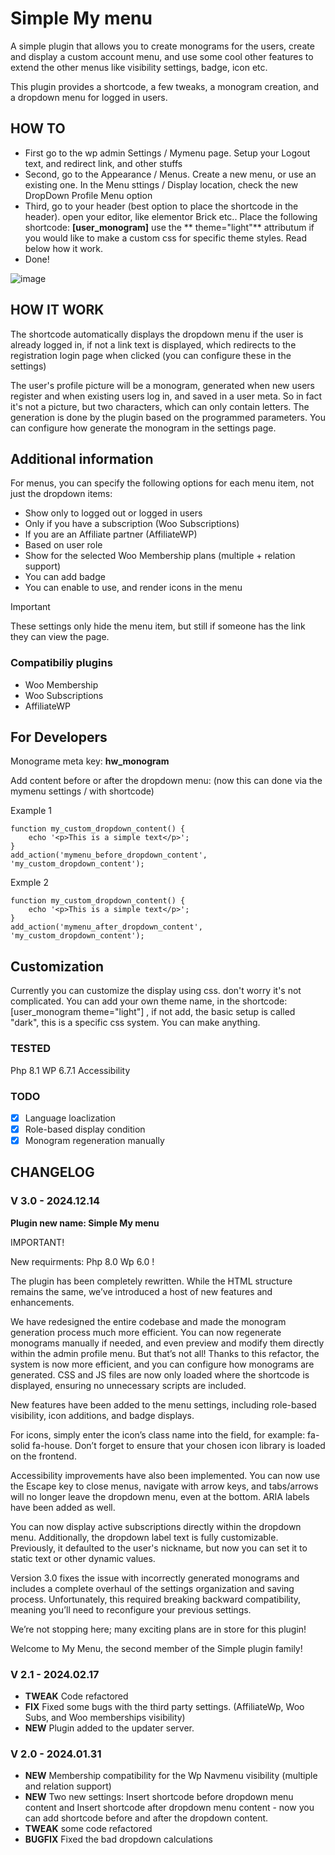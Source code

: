 # Simple My menu

A simple plugin that allows you to create monograms for the users, create and display a custom account menu, and use some cool other features to extend the other menus like visibility settings, badge, icon etc.

This plugin provides a shortcode, a few tweaks, a monogram creation, and a dropdown menu for logged in users.

## HOW TO

* First go to the wp admin Settings / Mymenu page. Setup your Logout text, and redirect link, and other stuffs
* Second, go to the Appearance / Menus. Create a new menu, or use an existing one. In the Menu sttings / Display location, check the new DropDown Profile Menu option
* Third, go to your header (best option to place the shortcode in the header). open your editor, like elementor Brick etc.. Place the following shortcode: **[user_monogram]** use the ** theme="light"** attributum if you would like to make a custom css for specific theme styles. Read below how it work.
* Done!

![image](https://github.com/user-attachments/assets/0a0da846-f688-421f-a538-66992beaec97)



## HOW IT WORK

The shortcode automatically displays the dropdown menu if the user is already logged in, if not a link text is displayed, which redirects to the registration login page when clicked (you can configure these in the settings)

The user's profile picture will be a monogram, generated when new users register and when existing users log in, and saved in a user meta. So in fact it's not a picture, but two characters, which can only contain letters. The generation is done by the plugin based on the programmed parameters. You can configure how generate the monogram in the settings page.

## Additional information

For menus, you can specify the following options for each menu item, not just the dropdown items:

* Show only to logged out or logged in users
* Only if you have a subscription (Woo Subscriptions)
* If you are an Affiliate partner (AffiliateWP)
* Based on user role
* Show for the selected Woo Membership plans (multiple + relation support)
* You can add badge
* You can enable to use, and render icons in the menu 

> [!IMPORTANT]
> These settings only hide the menu item, but still if someone has the link they can view the page.

### Compatibiliy plugins

* Woo Membership
* Woo Subscriptions
* AffiliateWP

## For Developers

Monograme meta key: **hw_monogram**

Add content before or after the dropdown menu:
(now this can done via the mymenu settings / with shortcode)

Example 1
```
function my_custom_dropdown_content() {
    echo '<p>This is a simple text</p>';
}
add_action('mymenu_before_dropdown_content', 'my_custom_dropdown_content');
```

Exmple 2

```
function my_custom_dropdown_content() {
    echo '<p>This is a simple text</p>';
}
add_action('mymenu_after_dropdown_content', 'my_custom_dropdown_content');
```

## Customization

Currently you can customize the display using css. don't worry it's not complicated.
You can add your own theme name, in the shortcode: [user_monogram theme="light"] , if not add, the basic setup is called "dark", this is a specific css system. You can make anything.



### TESTED

Php 8.1
WP 6.7.1
Accessibility

### TODO

- [X] Language loaclization
- [X] Role-based display condition
- [X] Monogram regeneration manually

## CHANGELOG

### V 3.0 - 2024.12.14

**Plugin new name: Simple My menu**

IMPORTANT!

New requirments: Php 8.0
Wp 6.0 !

The plugin has been completely rewritten. While the HTML structure remains the same, we’ve introduced a host of new features and enhancements.

We have redesigned the entire codebase and made the monogram generation process much more efficient. You can now regenerate monograms manually if needed, and even preview and modify them directly within the admin profile menu. But that’s not all! Thanks to this refactor, the system is now more efficient, and you can configure how monograms are generated. CSS and JS files are now only loaded where the shortcode is displayed, ensuring no unnecessary scripts are included.

New features have been added to the menu settings, including role-based visibility, icon additions, and badge displays.

For icons, simply enter the icon’s class name into the field, for example: fa-solid fa-house. Don’t forget to ensure that your chosen icon library is loaded on the frontend.

Accessibility improvements have also been implemented. You can now use the Escape key to close menus, navigate with arrow keys, and tabs/arrows will no longer leave the dropdown menu, even at the bottom. ARIA labels have been added as well.

You can now display active subscriptions directly within the dropdown menu. Additionally, the dropdown label text is fully customizable. Previously, it defaulted to the user's nickname, but now you can set it to static text or other dynamic values.

Version 3.0 fixes the issue with incorrectly generated monograms and includes a complete overhaul of the settings organization and saving process. Unfortunately, this required breaking backward compatibility, meaning you’ll need to reconfigure your previous settings.

We’re not stopping here; many exciting plans are in store for this plugin!

Welcome to My Menu, the second member of the Simple plugin family!



 
### V 2.1 - 2024.02.17

* **TWEAK** Code refactored
* **FIX** Fixed some bugs with the third party settings. (AffiliateWp, Woo Subs, and Woo memberships visibility)
* **NEW** Plugin added to the updater server. 

### V 2.0 - 2024.01.31

* **NEW** Membership compatibility for the Wp Navmenu visibility (multiple and relation support)
* **NEW** Two new settings: Insert shortcode before dropdown menu content and Insert shortcode after dropdown menu content - now you can add shortcode before and after the dropdown content. 
* **TWEAK** some code refactored
* **BUGFIX** Fixed the bad dropdown calculations


